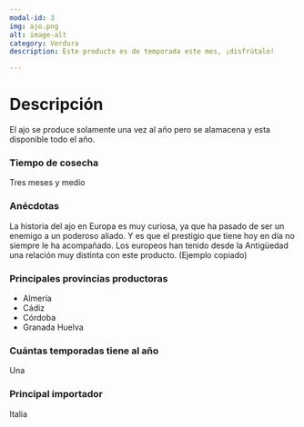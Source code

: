 ```yaml
---
modal-id: 3
img: ajo.png
alt: image-alt
category: Verdura
description: Este producto es de temporada este mes, ¡disfrútalo!

---
```

# Descripción

El ajo se produce solamente una vez al año pero se alamacena y esta disponible todo el año.
</br>
### Tiempo de cosecha
Tres meses y medio
</br>
### Anécdotas
La historia del ajo en Europa es muy curiosa, ya que ha pasado de ser un enemigo a un poderoso aliado. Y es que el prestigio que tiene hoy en día no siempre le ha acompañado. Los europeos han tenido desde la Antigüedad una relación muy distinta con este producto. (Ejemplo copiado)
</br>
### Principales provincias productoras
- Almería
- Cádiz
- Córdoba
- Granada
Huelva

### Cuántas temporadas tiene al año
Una

### Principal importador
Italia 
